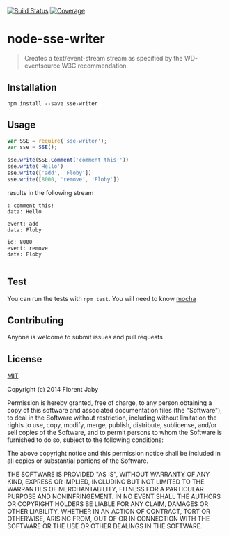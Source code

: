 [![Build Status][travis-image]][travis-url] [![Coverage][coveralls-image]][coveralls-url]

node-sse-writer
==================

> Creates a text/event-stream stream as specified by the WD-eventsource W3C recommendation

Installation
------------

    npm install --save sse-writer

Usage
-----

```javascript
var SSE = require('sse-writer');
var sse = SSE();

sse.write(SSE.Comment('comment this!'))
sse.write('Hello')
sse.write(['add', 'Floby'])
sse.write([8000, 'remove', 'Floby'])
```

results in the following stream

```
: comment this!
data: Hello

event: add
data: Floby

id: 8000
event: remove
data: Floby


```

Test
----

You can run the tests with `npm test`. You will need to know [mocha][mocha-url]

Contributing
------------

Anyone is welcome to submit issues and pull requests


License
-------

[MIT](http://opensource.org/licenses/MIT)

Copyright (c) 2014 Florent Jaby

Permission is hereby granted, free of charge, to any person obtaining a copy of this software and associated documentation files (the "Software"), to deal in the Software without restriction, including without limitation the rights to use, copy, modify, merge, publish, distribute, sublicense, and/or sell copies of the Software, and to permit persons to whom the Software is furnished to do so, subject to the following conditions:

The above copyright notice and this permission notice shall be included in all copies or substantial portions of the Software.

THE SOFTWARE IS PROVIDED "AS IS", WITHOUT WARRANTY OF ANY KIND, EXPRESS OR IMPLIED, INCLUDING BUT NOT LIMITED TO THE WARRANTIES OF MERCHANTABILITY, FITNESS FOR A PARTICULAR PURPOSE AND NONINFRINGEMENT. IN NO EVENT SHALL THE AUTHORS OR COPYRIGHT HOLDERS BE LIABLE FOR ANY CLAIM, DAMAGES OR OTHER LIABILITY, WHETHER IN AN ACTION OF CONTRACT, TORT OR OTHERWISE, ARISING FROM, OUT OF OR IN CONNECTION WITH THE SOFTWARE OR THE USE OR OTHER DEALINGS IN THE SOFTWARE.


[travis-image]: http://img.shields.io/travis/Floby/node-sse-writer/master.svg?style=flat
[travis-url]: https://travis-ci.org/Floby/node-sse-writer
[coveralls-image]: http://img.shields.io/coveralls/Floby/node-sse-writer/master.svg?style=flat
[coveralls-url]: https://coveralls.io/r/Floby/node-sse-writer
[mocha-url]: https://github.com/visionmedia/mocha


